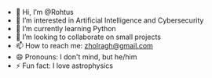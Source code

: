 - 👋 Hi, I’m @Rohtus
- 👀 I’m interested in Artificial Intelligence and Cybersecurity
- 🌱 I’m currently learning Python
- 💞️ I’m looking to collaborate on small projects
- 📫 How to reach me: zholragh@gmail.com
- 😄 Pronouns: I don't mind, but he/him
- ⚡ Fun fact: I love astrophysics

<!---
Rohtus/Rohtus is a ✨ special ✨ repository because its `README.md` (this file) appears on your GitHub profile.
You can click the Preview link to take a look at your changes.
--->
